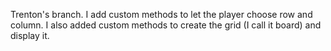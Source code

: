 Trenton's branch.
I add custom methods to let the player choose row and column.
I also added custom methods to create the grid (I call it board) and display it.